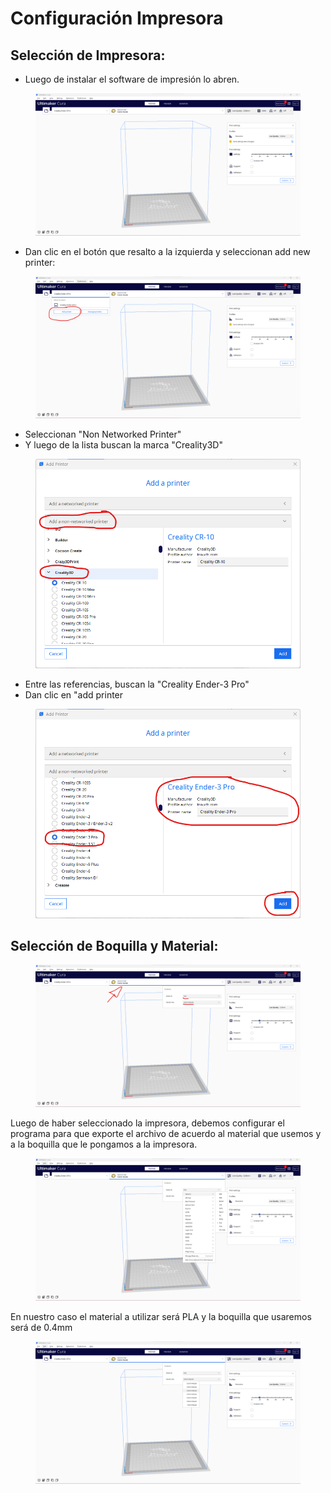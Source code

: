 # Configuración Impresora

## Selección de Impresora:

* Luego de instalar el software de impresión lo abren.

<figure><img src="../../../.gitbook/assets/image (119).png" alt=""><figcaption></figcaption></figure>

* Dan clic en el botón que resalto a la izquierda y seleccionan add new printer:

<figure><img src="../../../.gitbook/assets/image (106).png" alt=""><figcaption></figcaption></figure>

* Seleccionan "Non Networked Printer"
* Y luego de la lista buscan la marca "Creality3D"

<figure><img src="../../../.gitbook/assets/image (135).png" alt=""><figcaption></figcaption></figure>

* Entre las referencias, buscan la "Creality Ender-3 Pro"
* Dan clic en "add printer

<figure><img src="../../../.gitbook/assets/image (133).png" alt=""><figcaption></figcaption></figure>

## Selección de Boquilla y Material:

<figure><img src="../../../.gitbook/assets/image (104).png" alt=""><figcaption></figcaption></figure>

Luego de haber seleccionado la impresora, debemos configurar el programa para que exporte el archivo de acuerdo al material que usemos y a la boquilla que le pongamos a la impresora.

<figure><img src="../../../.gitbook/assets/image (86).png" alt=""><figcaption></figcaption></figure>

En nuestro caso el material a utilizar será PLA y la boquilla que usaremos será de 0.4mm

<figure><img src="../../../.gitbook/assets/image (91).png" alt=""><figcaption></figcaption></figure>
